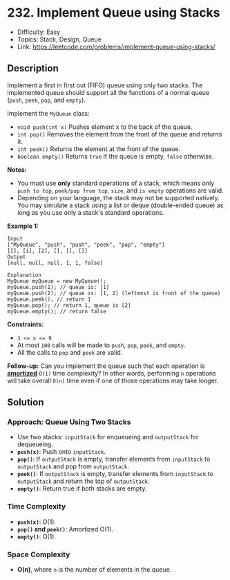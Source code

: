 # 232. Implement Queue using Stacks

- Difficulty: Easy
- Topics: Stack, Design, Queue
- Link: https://leetcode.com/problems/implement-queue-using-stacks/

## Description

Implement a first in first out (FIFO) queue using only two stacks. The implemented queue should support all the functions of a normal queue (`push`, `peek`, `pop`, and `empty`).

Implement the `MyQueue` class:

- `void push(int x)` Pushes element x to the back of the queue.
- `int pop()` Removes the element from the front of the queue and returns it.
- `int peek()` Returns the element at the front of the queue.
- `boolean empty()` Returns `true` if the queue is empty, `false` otherwise.

**Notes:**

- You must use **only** standard operations of a stack, which means only `push to top`, `peek/pop from top`, `size`, and `is empty` operations are valid.
- Depending on your language, the stack may not be supported natively. You may simulate a stack using a list or deque (double-ended queue) as long as you use only a stack's standard operations.

**Example 1:**

```
Input
["MyQueue", "push", "push", "peek", "pop", "empty"]
[[], [1], [2], [], [], []]
Output
[null, null, null, 1, 1, false]

Explanation
MyQueue myQueue = new MyQueue();
myQueue.push(1); // queue is: [1]
myQueue.push(2); // queue is: [1, 2] (leftmost is front of the queue)
myQueue.peek(); // return 1
myQueue.pop(); // return 1, queue is [2]
myQueue.empty(); // return false
```

**Constraints:**

- `1 <= x <= 9`
- At most `100` calls will be made to `push`, `pop`, `peek`, and `empty`.
- All the calls to `pop` and `peek` are valid.

**Follow-up:** Can you implement the queue such that each operation is **[amortized](https://en.wikipedia.org/wiki/Amortized_analysis)** `O(1)` time complexity? In other words, performing `n` operations will take overall `O(n)` time even if one of those operations may take longer.

## Solution

### Approach: Queue Using Two Stacks

- Use two stacks: `inputStack` for enqueueing and `outputStack` for dequeueing.
- **`push(x)`**: Push onto `inputStack`.
- **`pop()`**: If `outputStack` is empty, transfer elements from `inputStack` to `outputStack` and pop from `outputStack`.
- **`peek()`**: If `outputStack` is empty, transfer elements from `inputStack` to `outputStack` and return the top of `outputStack`.
- **`empty()`**: Return true if both stacks are empty.

### Time Complexity

- **`push(x)`**: O(1).
- **`pop()` and `peek()`**: Amortized O(1).
- **`empty()`**: O(1).

### Space Complexity

- **O(n)**, where `n` is the number of elements in the queue.
